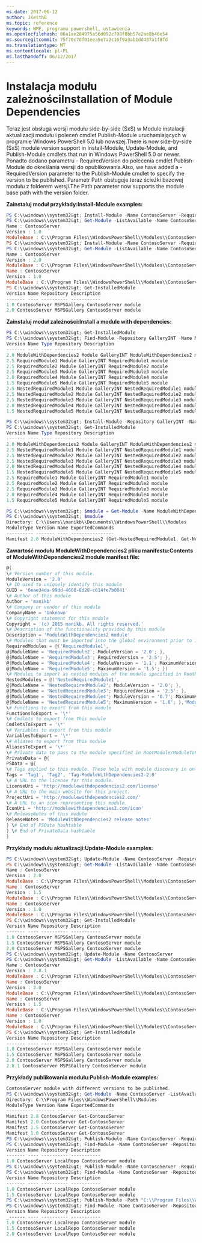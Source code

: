 ```yaml
---
ms.date: 2017-06-12
author: JKeithB
ms.topic: reference
keywords: WMF, programu powershell, ustawienia
ms.openlocfilehash: 06a1ae284975a56d092c708f8bb57e2ae8b46e54
ms.sourcegitcommit: 75f70c7df01eea5e7a2c16f9a3ab1dd437a1f8fd
ms.translationtype: MT
ms.contentlocale: pl-PL
ms.lasthandoff: 06/12/2017
---
```

# <a name="installation-of-module-dependencies"></a><span data-ttu-id="c32c7-102">Instalacja modułu zależności</span><span class="sxs-lookup"><span data-stu-id="c32c7-102">Installation of Module Dependencies</span></span>

<span data-ttu-id="c32c7-103">Teraz jest obsługa wersji modułu side-by-side (SxS) w Module instalacji aktualizacji modułu i poleceń cmdlet Publish-Module uruchamiających w programie Windows PowerShell 5.0 lub nowszej.</span><span class="sxs-lookup"><span data-stu-id="c32c7-103">There is now side-by-side (SxS) module version support in Install-Module, Update-Module, and Publish-Module cmdlets that run in Windows PowerShell 5.0 or newer.</span></span>
<span data-ttu-id="c32c7-104">Ponadto dodano parametru - RequiredVersion do polecenia cmdlet Publish-Module do określania wersji do opublikowania.</span><span class="sxs-lookup"><span data-stu-id="c32c7-104">Also, we have added a -RequiredVersion parameter to the Publish-Module cmdlet to specify the version to be published.</span></span> <span data-ttu-id="c32c7-105">Parametr Path obsługuje teraz ścieżki bazowej modułu z folderem wersji.</span><span class="sxs-lookup"><span data-stu-id="c32c7-105">The Path parameter now supports the module base path with the version folder.</span></span>

<span data-ttu-id="c32c7-106">**Zainstaluj moduł przykłady:**</span><span class="sxs-lookup"><span data-stu-id="c32c7-106">**Install-Module examples:**</span></span>
```powershell
PS C:\\windows\\system32&gt; Install-Module -Name ContosoServer -RequiredVersion 1.0 -Repository MSPSGallery
PS C:\\windows\\system32&gt; Get-Module -ListAvailable -Name ContosoServer | Format-List Name,Version,ModuleBase
Name : ContosoServer
Version : 1.0
ModuleBase : C:\\Program Files\\WindowsPowerShell\\Modules\\ContosoServer\\1.0
PS C:\\windows\\system32&gt; Install-Module -Name ContosoServer -RequiredVersion 2.0 -Repository MSPSGallery
PS C:\\windows\\system32&gt; Get-Module -ListAvailable -Name ContosoServer | Format-List Name,Version,ModuleBase
Name : ContosoServer
Version : 2.0
ModuleBase : C:\\Program Files\\WindowsPowerShell\\Modules\\ContosoServer\\2.0
Name : ContosoServer
Version : 1.0
ModuleBase : C:\\Program Files\\WindowsPowerShell\\Modules\\ContosoServer\\1.0
PS C:\\windows\\system32&gt; Get-InstalledModule
Version Name Repository Description
------- ---- ---------- -----------
1.0 ContosoServer MSPSGallery ContosoServer module
2.0 ContosoServer MSPSGallery ContosoServer module
```

<span data-ttu-id="c32c7-107">**Zainstaluj moduł zależności:**</span><span class="sxs-lookup"><span data-stu-id="c32c7-107">**Install a module with dependencies:**</span></span>
```powershell
PS C:\\windows\\system32&gt; Get-InstalledModule
PS C:\\windows\\system32&gt; Find-Module -Repository GalleryINT -Name ModuleWithDependencies2 -IncludeDependencies
Version Name Type Repository Description
------- ---- ---- ---------- -----------
2.0 ModuleWithDependencies2 Module GalleryINT ModuleWithDependencies2 module
2.5 RequiredModule1 Module GalleryINT RequiredModule1 module
2.5 RequiredModule2 Module GalleryINT RequiredModule2 module
2.5 RequiredModule3 Module GalleryINT RequiredModule3 module
2.0 RequiredModule4 Module GalleryINT RequiredModule4 module
1.5 RequiredModule5 Module GalleryINT RequiredModule5 module
2.5 NestedRequiredModule1 Module GalleryINT NestedRequiredModule1 module
2.5 NestedRequiredModule2 Module GalleryINT NestedRequiredModule2 module
2.5 NestedRequiredModule3 Module GalleryINT NestedRequiredModule3 module
2.0 NestedRequiredModule4 Module GalleryINT NestedRequiredModule4 module
1.5 NestedRequiredModule5 Module GalleryINT NestedRequiredModule5 module

PS C:\\windows\\system32&gt; Install-Module -Repository GalleryINT -Name ModuleWithDependencies2 -Scope CurrentUser
PS C:\\windows\\system32&gt; Get-InstalledModule
Version Name Type Repository Description
------- ---- ---- ---------- -----------
2.0 ModuleWithDependencies2 Module GalleryINT ModuleWithDependencies2 module
2.5 NestedRequiredModule1 Module GalleryINT NestedRequiredModule1 module
2.5 NestedRequiredModule2 Module GalleryINT NestedRequiredModule2 module
2.5 NestedRequiredModule3 Module GalleryINT NestedRequiredModule3 module
2.0 NestedRequiredModule4 Module GalleryINT NestedRequiredModule4 module
1.5 NestedRequiredModule5 Module GalleryINT NestedRequiredModule5 module
2.5 RequiredModule1 Module GalleryINT RequiredModule1 module
2.5 RequiredModule2 Module GalleryINT RequiredModule2 module
2.5 RequiredModule3 Module GalleryINT RequiredModule3 module
2.0 RequiredModule4 Module GalleryINT RequiredModule4 module
1.5 RequiredModule5 Module GalleryINT RequiredModule5 module

PS C:\\windows\\system32&gt; $module = Get-Module -Name ModuleWithDependencies2 -ListAvailable
PS C:\\windows\\system32&gt; $module
Directory: C:\\Users\\manikb\\Documents\\WindowsPowerShell\\Modules
ModuleType Version Name ExportedCommands
---------- ------- ---- ----------------
Manifest 2.0 ModuleWithDependencies2 {Get-NestedRequiredModule1, Get-NestedRequiredModule2, Get-NestedRequiredModule3, Get-NestedRequiredModule4...}
```

<span data-ttu-id="c32c7-108">**Zawartość modułu ModuleWithDependencies2 pliku manifestu:**</span><span class="sxs-lookup"><span data-stu-id="c32c7-108">**Contents of ModuleWithDependencies2 module manifest file:**</span></span>
```powershell
@{
\# Version number of this module.
ModuleVersion = '2.0'
\# ID used to uniquely identify this module
GUID = '0eae34da-99dd-4608-8d28-c614fe7b0841'
\# Author of this module
Author = 'manikb'
\# Company or vendor of this module
CompanyName = 'Unknown'
\# Copyright statement for this module
Copyright = '(c) 2015 manikb. All rights reserved.'
\# Description of the functionality provided by this module
Description = 'ModuleWithDependencies2 module'
\# Modules that must be imported into the global environment prior to importing this module
RequiredModules = @('RequiredModule1',
@{ModuleName = 'RequiredModule2'; ModuleVersion = '2.0'; },
@{ModuleName = 'RequiredModule3'; RequiredVersion = '2.5'; },
@{ModuleName = 'RequiredModule4'; ModuleVersion = '1.1'; MaximumVersion = '2.0'; },
@{ModuleName = 'RequiredModule5'; MaximumVersion = '1.5'; })
\# Modules to import as nested modules of the module specified in RootModule/ModuleToProcess
NestedModules = @('NestedRequiredModule1',
@{ModuleName = 'NestedRequiredModule2'; ModuleVersion = '2.0'; },
@{ModuleName = 'NestedRequiredModule3'; RequiredVersion = '2.5'; },
@{ModuleName = 'NestedRequiredModule4'; ModuleVersion = '0.7'; MaximumVersion = '2.4'; },
@{ModuleName = 'NestedRequiredModule5'; MaximumVersion = '1.6'; },'ModuleWithDependencies2.psm1')
\# Functions to export from this module
FunctionsToExport = '\*'
\# Cmdlets to export from this module
CmdletsToExport = '\*'
\# Variables to export from this module
VariablesToExport = '\*'
\# Aliases to export from this module
AliasesToExport = '\*'
\# Private data to pass to the module specified in RootModule/ModuleToProcess. This may also contain a PSData hashtable with additional module metadata used by PowerShell.
PrivateData = @{
PSData = @{
\# Tags applied to this module. These help with module discovery in online galleries.
Tags = 'Tag1', 'Tag2', 'Tag-ModuleWithDependencies2-2.0'
\# A URL to the license for this module.
LicenseUri = 'http://modulewithdependencies2.com/license'
\# A URL to the main website for this project.
ProjectUri = 'http://modulewithdependencies2.com/'
\# A URL to an icon representing this module.
IconUri = 'http://modulewithdependencies2.com/icon'
\# ReleaseNotes of this module
ReleaseNotes = 'ModuleWithDependencies2 release notes'
} \# End of PSData hashtable
} \# End of PrivateData hashtable
}
```

<span data-ttu-id="c32c7-109">**Przykłady modułu aktualizacji:**</span><span class="sxs-lookup"><span data-stu-id="c32c7-109">**Update-Module examples:**</span></span>
```powershell
PS C:\\windows\\system32&gt; Update-Module -Name ContosoServer -RequiredVersion 1.5
PS C:\\windows\\system32&gt; Get-Module -ListAvailable -Name ContosoServer | Format-List Name,Version,ModuleBase
Name : ContosoServer
Version : 2.0
ModuleBase : C:\\Program Files\\WindowsPowerShell\\Modules\\ContosoServer\\2.0
Name : ContosoServer
Version : 1.5
ModuleBase : C:\\Program Files\\WindowsPowerShell\\Modules\\ContosoServer\\1.5
Name : ContosoServer
Version : 1.0
ModuleBase : C:\\Program Files\\WindowsPowerShell\\Modules\\ContosoServer\\1.0
PS C:\\windows\\system32&gt; Get-InstalledModule
Version Name Repository Description
------- ---- ---------- -----------
1.0 ContosoServer MSPSGallery ContosoServer module
1.5 ContosoServer MSPSGallery ContosoServer module
2.0 ContosoServer MSPSGallery ContosoServer module
PS C:\\windows\\system32&gt; Update-Module -Name ContosoServer
PS C:\\windows\\system32&gt; Get-Module -ListAvailable -Name ContosoServer | Format-List Name,Version,ModuleBase
Name : ContosoServer
Version : 2.8.1
ModuleBase : C:\\Program Files\\WindowsPowerShell\\Modules\\ContosoServer\\2.8.1
Name : ContosoServer
Version : 2.0
ModuleBase : C:\\Program Files\\WindowsPowerShell\\Modules\\ContosoServer\\2.0
Name : ContosoServer
Version : 1.5
ModuleBase : C:\\Program Files\\WindowsPowerShell\\Modules\\ContosoServer\\1.5
Name : ContosoServer
Version : 1.0
ModuleBase : C:\\Program Files\\WindowsPowerShell\\Modules\\ContosoServer\\1.0
PS C:\\windows\\system32&gt; Get-InstalledModule
Version Name Repository Description
------- ---- ---------- -----------
1.0 ContosoServer MSPSGallery ContosoServer module
1.5 ContosoServer MSPSGallery ContosoServer module
2.0 ContosoServer MSPSGallery ContosoServer module
2.8.1 ContosoServer MSPSGallery ContosoServer module
```

<span data-ttu-id="c32c7-110">**Przykłady publikowania modułu:**</span><span class="sxs-lookup"><span data-stu-id="c32c7-110">**Publish-Module examples:**</span></span>
```powershell
ContosoServer module with different versions to be published.
PS C:\\windows\\system32&gt; Get-Module -Name ContosoServer -ListAvailable
Directory: C:\\Program Files\\WindowsPowerShell\\Modules
ModuleType Version Name ExportedCommands
---------- ------- ---- ----------------
Manifest 2.8 ContosoServer Get-ContosoServer
Manifest 2.0 ContosoServer Get-ContosoServer
Manifest 1.5 ContosoServer Get-ContosoServer
Manifest 1.0 ContosoServer Get-ContosoServer
PS C:\\windows\\system32&gt; Publish-Module -Name ContosoServer -RequiredVersion 1.0 -Repository LocalRepo -NuGetApiKey Local-Repo-NuGet-ApiKey
PS C:\\windows\\system32&gt; Find-Module -Name ContosoServer -Repository LocalRepo
Version Name Repository Description
------- ---- ---------- -----------
1.0 ContosoServer LocalRepo ContosoServer module
PS C:\\windows\\system32&gt; Publish-Module -Name ContosoServer -RequiredVersion 1.5 -Repository LocalRepo -NuGetApiKey Local-Repo-NuGet-ApiKey
PS C:\\windows\\system32&gt; Find-Module -Name ContosoServer -Repository LocalRepo
Version Name Repository Description
------- ---- ---------- -----------
1.0 ContosoServer LocalRepo ContosoServer module
1.5 ContosoServer LocalRepo ContosoServer module
PS C:\\windows\\system32&gt; Publish-Module -Path "C:\\Program Files\\WindowsPowerShell\\Modules\\ContosoServer\\2.0" -Repository LocalRepo -NuGetApiKey Local-Repo-NuGet-ApiKey
PS C:\\windows\\system32&gt; Find-Module -Name ContosoServer -Repository LocalRepo
Version Name Repository Description
_------ ---- ---------- -----------
1.0 ContosoServer LocalRepo ContosoServer module
1.5 ContosoServer LocalRepo ContosoServer module
2.0 ContosoServer LocalRepo ContosoServer module
```

